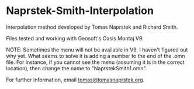 # Naprstek-Smith-Interpolation
Interpolation method developed by Tomas Naprstek and Richard Smith.

Files tested and working with Geosoft's Oasis Montaj V9.

NOTE: Sometimes the menu will not be available in V9, I haven't figured out why yet. What seems to solve it is adding a number to the end of the .omn file. For instance, if you cannot see the menu (assuming it is in the correct location), then change the name to "NaprstekSmith1.omn".

For further information, email tomas@tomasnaprstek.org.

